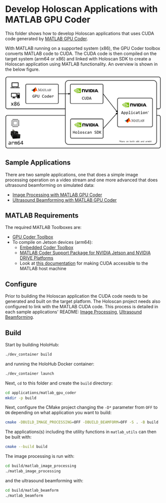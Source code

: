 # Develop Holoscan Applications with MATLAB GPU Coder

This folder shows how to develop Holoscan applications that uses CUDA code generated by [MATLAB GPU Coder](https://www.mathworks.com/products/gpu-coder.html). 

With MATLAB running on a supported system (x86), the GPU Coder toolbox converts MATLAB code to CUDA. The CUDA code is then compiled on the target system (arm64 or x86) and linked with Holoscan SDK to create a Holoscan application using MATLAB functionality. An overview is shown in the below figure.

<img src="resources/architecture_diagram.png" alt="isolated" width="800"/>

## Sample Applications

There are two sample applications, one that does a simple image processing operation on a video stream and one more advanced that does ultrasound beamforming on simulated data:

* [Image Processing with MATLAB GPU Coder](./matlab_image_processing/README.md)
* [Ultrasound Beamforming with MATLAB GPU Coder](./matlab_beamform/README.md)

## MATLAB Requirements

The required MATLAB Toolboxes are:

* [GPU Coder Toolbox](https://www.mathworks.com/products/gpu-coder.html)
* To compile on Jetson devices (arm64):
    * [Embedded Coder Toolbox](https://uk.mathworks.com/products/embedded-coder.html)
    * [MATLAB Coder Support Package for NVIDIA Jetson and NVIDIA DRIVE Platforms](https://uk.mathworks.com/help/supportpkg/nvidia/)
    * Look at [this documentation](https://uk.mathworks.com/help/coder/nvidia/ug/install-and-setup-prerequisites.html) for making CUDA accessible to the MATLAB host machine

## Configure

Prior to building the Holoscan application the CUDA code needs to be generated and built on the target platform. The Holoscan project needs also configured to link with the MATLAB CUDA code. This process is detailed in each sample applications' README: [Image Processing](./matlab_image_processing/README.md), [Ultrasound Beamforming](./matlab_beamform/README.md).

## Build

Start by building HoloHub:
```sh
./dev_container build
```
and running the HoloHub Docker container:
```sh
./dev_container launch
```
Next, `cd` to this folder and create the `build` directory:
```sh
cd applications/matlab_gpu_coder
mkdir -p build
```
Next, configure the CMake project changing the `-D*` parameter from `OFF` to `ON` depending on what application you want to build:
```sh
cmake -DBUILD_IMAGE_PROCESSING=OFF -DBUILD_BEAMFORM=OFF -S . -B build
```
The applications(s) including the utility functions in `matlab_utils` can then be built with:
```sh
cmake --build build
```
The image processing is run with:
```sh
cd build/matlab_image_processing
./matlab_image_processing
```
and the ultrasound beamforming with:
```sh
cd build/matlab_beamform
./matlab_beamform
```